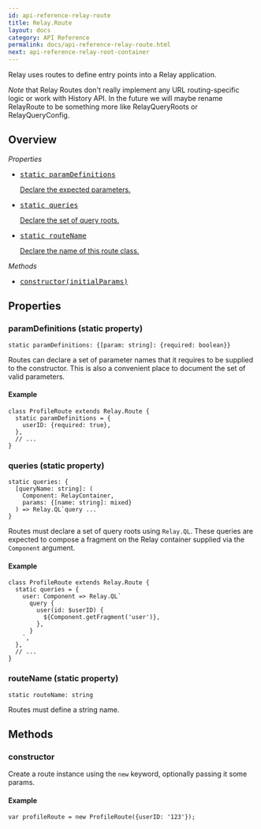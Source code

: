 ```yaml
---
id: api-reference-relay-route
title: Relay.Route
layout: docs
category: API Reference
permalink: docs/api-reference-relay-route.html
next: api-reference-relay-root-container
---
```


Relay uses routes to define entry points into a Relay application.

*Note* that Relay Routes don't really implement any URL routing-specific logic or work with History API. In the future we will maybe rename RelayRoute to be something more like RelayQueryRoots or RelayQueryConfig.

## Overview

*Properties*

<ul class="apiIndex">
  <li>
    <a href="#paramdefinitions-static-property">
      <pre>static paramDefinitions</pre>
      Declare the expected parameters.
    </a>
  </li>
  <li>
    <a href="#queries-static-property">
      <pre>static queries</pre>
      Declare the set of query roots.
    </a>
  </li>
  <li>
    <a href="#routename-static-property">
      <pre>static routeName</pre>
      Declare the name of this route class.
    </a>
  </li>
</ul>

*Methods*

<ul class="apiIndex">
  <li>
    <a href="#constructor">
      <pre>constructor(initialParams)</pre>
    </a>
  </li>
</ul>

## Properties

### paramDefinitions (static property)

```
static paramDefinitions: {[param: string]: {required: boolean}}
```

Routes can declare a set of parameter names that it requires to be supplied to the constructor. This is also a convenient place to document the set of valid parameters.

#### Example

```
class ProfileRoute extends Relay.Route {
  static paramDefinitions = {
    userID: {required: true},
  },
  // ...
}
```

### queries (static property)

```
static queries: {
  [queryName: string]: (
    Component: RelayContainer,
    params: {[name: string]: mixed}
  ) => Relay.QL`query ...`
}
```

Routes must declare a set of query roots using `Relay.QL`. These queries are expected to compose a fragment on the Relay container supplied via the `Component` argument.

#### Example

```
class ProfileRoute extends Relay.Route {
  static queries = {
    user: Component => Relay.QL`
      query {
        user(id: $userID) {
          ${Component.getFragment('user')},
        },
      }
    `,
  },
  // ...
}
```

### routeName (static property)

```
static routeName: string
```

Routes must define a string name.

## Methods

### constructor

Create a route instance using the `new` keyword, optionally passing it some params.

#### Example

```
var profileRoute = new ProfileRoute({userID: '123'});
```
